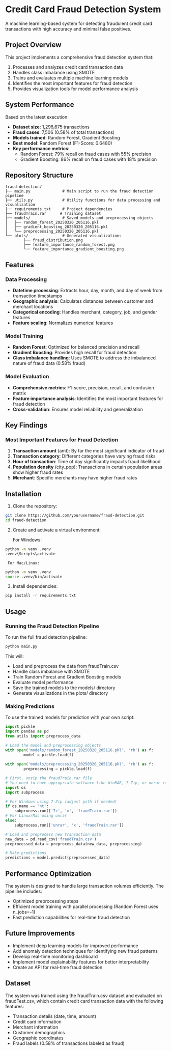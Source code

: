 # Credit Card Fraud Detection System

A machine learning-based system for detecting fraudulent credit card transactions with high accuracy and minimal false positives.

## Project Overview

This project implements a comprehensive fraud detection system that:

1. Processes and analyzes credit card transaction data
2. Handles class imbalance using SMOTE
3. Trains and evaluates multiple machine learning models
4. Identifies the most important features for fraud detection
5. Provides visualization tools for model performance analysis

## System Performance

Based on the latest execution:

- **Dataset size**: 1,296,675 transactions
- **Fraud cases**: 7,506 (0.58% of total transactions)
- **Models trained**: Random Forest, Gradient Boosting
- **Best model**: Random Forest (F1-Score: 0.6480)
- **Key performance metrics**:
    - Random Forest: 79% recall on fraud cases with 55% precision
    - Gradient Boosting: 86% recall on fraud cases with 18% precision

## Repository Structure

```
fraud-detection/
├── main.py              # Main script to run the fraud detection pipeline
├── utils.py             # Utility functions for data processing and visualization
├── requirements.txt     # Project dependencies
├── fraudTrain.rar      # Training dataset
├── models/              # Saved models and preprocessing objects
│   ├── random_forest_20250320_205116.pkl
│   ├── gradient_boosting_20250320_205116.pkl
│   └── preprocessing_20250320_205116.pkl
└── plots/               # Generated visualizations
        ├── fraud_distribution.png
        ├── feature_importance_random_forest.png
        └── feature_importance_gradient_boosting.png
```

## Features

### Data Processing

- **Datetime processing**: Extracts hour, day, month, and day of week from transaction timestamps
- **Geographic analysis**: Calculates distances between customer and merchant locations
- **Categorical encoding**: Handles merchant, category, job, and gender features
- **Feature scaling**: Normalizes numerical features

### Model Training

- **Random Forest**: Optimized for balanced precision and recall
- **Gradient Boosting**: Provides high recall for fraud detection
- **Class imbalance handling**: Uses SMOTE to address the imbalanced nature of fraud data (0.58% fraud)

### Model Evaluation

- **Comprehensive metrics**: F1-score, precision, recall, and confusion matrix
- **Feature importance analysis**: Identifies the most important features for fraud detection
- **Cross-validation**: Ensures model reliability and generalization

## Key Findings

### Most Important Features for Fraud Detection

1. **Transaction amount** (amt): By far the most significant indicator of fraud
2. **Transaction category**: Different categories have varying fraud risks
3. **Hour of transaction**: Time of day significantly impacts fraud likelihood
4. **Population density** (city_pop): Transactions in certain population areas show higher fraud rates
5. **Merchant**: Specific merchants may have higher fraud rates

## Installation

1. Clone the repository:
```bash
git clone https://github.com/yourusername/fraud-detection.git
cd fraud-detection
```

2. Create and activate a virtual environment:
     
     For Windows:
```bash
python -m venv .venv
.venv\Scripts\activate
```

     For Mac/Linux:
```bash
python -m venv .venv
source .venv/bin/activate
```

3. Install dependencies:
```bash
pip install -r requirements.txt
```

## Usage

### Running the Fraud Detection Pipeline

To run the full fraud detection pipeline:

```bash
python main.py
```

This will:
- Load and preprocess the data from fraudTrain.csv
- Handle class imbalance with SMOTE
- Train Random Forest and Gradient Boosting models
- Evaluate model performance
- Save the trained models to the models/ directory
- Generate visualizations in the plots/ directory

### Making Predictions

To use the trained models for prediction with your own script:

```python
import pickle
import pandas as pd
from utils import preprocess_data

# Load the model and preprocessing objects
with open('models/random_forest_20250320_205116.pkl', 'rb') as f:
        model = pickle.load(f)
        
with open('models/preprocessing_20250320_205116.pkl', 'rb') as f:
        preprocessing = pickle.load(f)

# First, unzip the fraudTrain.rar file
# You need to have appropriate software like WinRAR, 7-Zip, or unrar installed
import os
import subprocess

# For Windows using 7-Zip (adjust path if needed)
if os.name == 'nt':
    subprocess.run(['7z', 'x', 'fraudTrain.rar'])
# For Linux/Mac using unrar
else:
    subprocess.run(['unrar', 'x', 'fraudTrain.rar'])

# Load and preprocess new transaction data
new_data = pd.read_csv('fraudTrain.csv')
preprocessed_data = preprocess_data(new_data, preprocessing)

# Make predictions
predictions = model.predict(preprocessed_data)
```

## Performance Optimization

The system is designed to handle large transaction volumes efficiently. The pipeline includes:

- Optimized preprocessing steps
- Efficient model training with parallel processing (Random Forest uses n_jobs=-1)
- Fast prediction capabilities for real-time fraud detection

## Future Improvements

- Implement deep learning models for improved performance
- Add anomaly detection techniques for identifying new fraud patterns
- Develop real-time monitoring dashboard
- Implement model explainability features for better interpretability
- Create an API for real-time fraud detection

## Dataset

The system was trained using the fraudTrain.csv dataset and evaluated on fraudTest.csv, which contain credit card transaction data with the following features:

- Transaction details (date, time, amount)
- Credit card information
- Merchant information
- Customer demographics
- Geographic coordinates
- Fraud labels (0.58% of transactions labeled as fraud)
